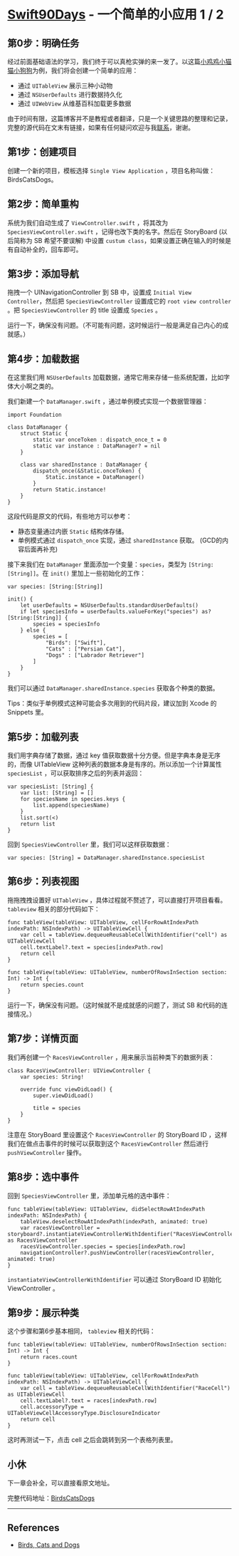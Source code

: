 # [Swift90Days](https://github.com/callmewhy/Swift90Days) - 一个简单的小应用 1 / 2


## 第0步：明确任务

经过前面基础语法的学习，我们终于可以真枪实弹的来一发了。以这篇[小鸡鸡小猫猫小狗狗](http://www.weheartswift.com/birds-cats-dogs/)为例，我们将会创建一个简单的应用：

- 通过 `UITableView` 展示三种小动物
- 通过 `NSUserDefaults` 进行数据持久化
- 通过 `UIWebView` 从维基百科加载更多数据

由于时间有限，这篇博客并不是教程或者翻译，只是一个关键思路的整理和记录，完整的源代码在文末有链接，如果有任何疑问欢迎与我[联系](mailto:whywanghai@gmail.com)，谢谢。

## 第1步：创建项目

创建一个新的项目，模板选择 `Single View Application` ，项目名称叫做：BirdsCatsDogs。

## 第2步：简单重构

系统为我们自动生成了 `ViewController.swift` ，将其改为`SpeciesViewController.swift` ，记得也改下类的名字。然后在 StoryBoard (以后简称为 SB 希望不要误解) 中设置 `custum class`，如果设置正确在输入的时候是有自动补全的，回车即可。

## 第3步：添加导航

拖拽一个 UINavigationController 到 SB 中，设置成 `Initial View Controller`，然后把 `SpeciesViewController` 设置成它的 `root view controller` 。把 `SpeciesViewController` 的 title 设置成 `Species` 。

运行一下，确保没有问题。（不可能有问题，这时候运行一般是满足自己内心的成就感。）

## 第4步：加载数据

在这里我们用 `NSUserDefaults` 加载数据，通常它用来存储一些系统配置，比如字体大小啊之类的。

我们新建一个 `DataManager.swift` ，通过单例模式实现一个数据管理器：

    import Foundation

    class DataManager {
        struct Static {
            static var onceToken : dispatch_once_t = 0
            static var instance : DataManager? = nil
        }
        
        class var sharedInstance : DataManager {
            dispatch_once(&Static.onceToken) {
                Static.instance = DataManager()
            }
            return Static.instance!
        }
    }

这段代码是原文的代码，有些地方可以参考：

- 静态变量通过内嵌 `Static` 结构体存储。
- 单例模式通过 `dispatch_once` 实现，通过 `sharedInstance` 获取。 (GCD的内容后面再补充)

接下来我们在 `DataManager` 里面添加一个变量：`species`，类型为 `[String:[String]]`。在 `init()` 里加上一些初始化的工作：

    var species: [String:[String]]
    
    init() {
        let userDefaults = NSUserDefaults.standardUserDefaults()
        if let speciesInfo = userDefaults.valueForKey("species") as? [String:[String]] {
            species = speciesInfo
        } else {
            species = [
                "Birds": ["Swift"],
                "Cats" : ["Persian Cat"],
                "Dogs" : ["Labrador Retriever"]
            ]
        }
    }


我们可以通过 `DataManager.sharedInstance.species` 获取各个种类的数据。

Tips：类似于单例模式这种可能会多次用到的代码片段，建议加到 Xcode 的 Snippets 里。


## 第5步：加载列表

我们用字典存储了数据，通过 key 值获取数据十分方便。但是字典本身是无序的，而像 UITableView 这种列表的数据本身是有序的。所以添加一个计算属性 `speciesList` ，可以获取排序之后的列表并返回：

    
    var speciesList: [String] {
        var list: [String] = []
        for speciesName in species.keys {
            list.append(speciesName)
        }
        list.sort(<)
        return list
    }

回到 `SpeciesViewController`  里，我们可以这样获取数据：

    var species: [String] = DataManager.sharedInstance.speciesList

## 第6步：列表视图

拖拖拽拽设置好 `UITableView` ，具体过程就不赘述了，可以直接打开项目看看。`tableview` 相关的部分代码如下：

    func tableView(tableView: UITableView, cellForRowAtIndexPath indexPath: NSIndexPath) -> UITableViewCell {
        var cell = tableView.dequeueReusableCellWithIdentifier("cell") as UITableViewCell
        cell.textLabel?.text = species[indexPath.row]
        return cell
    }

    func tableView(tableView: UITableView, numberOfRowsInSection section: Int) -> Int {
        return species.count
    }

运行一下，确保没有问题。（这时候就不是成就感的问题了，测试 SB 和代码的连接情况。）

## 第7步：详情页面

我们再创建一个 `RacesViewController` ，用来展示当前种类下的数据列表：

    class RacesViewController: UIViewController {
        var species: String!

        override func viewDidLoad() {
            super.viewDidLoad()

            title = species
        }
    }

注意在 StoryBoard 里设置这个 `RacesViewController` 的 StoryBoard ID ，这样我们在做点击事件的时候可以获取到这个 `RacesViewController` 然后进行 `pushViewController` 操作。

## 第8步：选中事件

回到 `SpeciesViewController` 里，添加单元格的选中事件：

    func tableView(tableView: UITableView, didSelectRowAtIndexPath indexPath: NSIndexPath) {
        tableView.deselectRowAtIndexPath(indexPath, animated: true)
        var racesViewController = storyboard?.instantiateViewControllerWithIdentifier("RacesViewController") as RacesViewController
        racesViewController.species = species[indexPath.row]
        navigationController?.pushViewController(racesViewController, animated: true)
    }

`instantiateViewControllerWithIdentifier` 可以通过 StoryBoard ID 初始化 ViewController 。

## 第9步：展示种类

这个步骤和第6步基本相同， `tableview` 相关的代码：

    func tableView(tableView: UITableView, numberOfRowsInSection section: Int) -> Int {
        return races.count
    }
    
    func tableView(tableView: UITableView, cellForRowAtIndexPath indexPath: NSIndexPath) -> UITableViewCell {
        var cell = tableView.dequeueReusableCellWithIdentifier("RaceCell") as UITableViewCell
        cell.textLabel?.text = races[indexPath.row]
        cell.accessoryType = UITableViewCellAccessoryType.DisclosureIndicator
        return cell
    }

这时再测试一下，点击 cell 之后会跳转到另一个表格列表里。


## 小休

下一章会补全，可以直接看原文地址。

完整代码地址：[BirdsCatsDogs](https://github.com/callmewhy/Swift90Days/tree/master/projects/day18/BirdsCatsDogs)



*** 

## References

- [Birds, Cats and Dogs](http://www.weheartswift.com/birds-cats-dogs/)